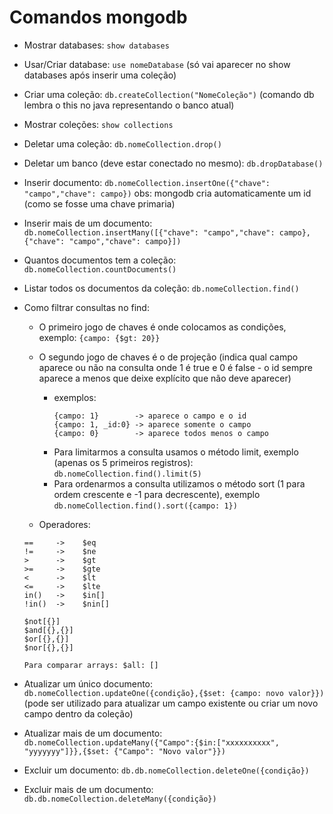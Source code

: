 # Comandos mongodb

- Mostrar databases: ```show databases```

- Usar/Criar database: ```use nomeDatabase``` (só vai aparecer no show databases após inserir uma coleção)

- Criar uma coleção: ```db.createCollection("NomeColeção")``` (comando db lembra o this no java representando o banco atual)

- Mostrar coleções: ```show collections```

- Deletar uma coleção: ```db.nomeCollection.drop()```

- Deletar um banco (deve estar conectado no mesmo): ```db.dropDatabase()```

- Inserir documento: ```db.nomeCollection.insertOne({"chave": "campo","chave": campo})```
	obs: mongodb cria automaticamente um id (como se fosse uma chave primaria)

- Inserir mais de um documento: ```db.nomeCollection.insertMany([{"chave": "campo","chave": campo}, {"chave": "campo","chave": campo}])```

- Quantos documentos tem a coleção: ```db.nomeCollection.countDocuments()```

- Listar todos os documentos da coleção: ```db.nomeCollection.find()```

- Como filtrar consultas no find:
	- O primeiro jogo de chaves é onde colocamos as condições, exemplo: ```{campo: {$gt: 20}}```
 	- O segundo jogo de chaves é o de projeção (indica qual campo aparece ou não na consulta onde 1 é true e 0 é false - o id sempre aparece a menos que deixe explícito que não deve aparecer)
  		- exemplos:
      		```
      		{campo: 1}        -> aparece o campo e o id
      		{campo: 1, _id:0} -> aparece somente o campo
      		{campo: 0}        -> aparece todos menos o campo
      		```
      	- Para limitarmos a consulta usamos o método limit, exemplo (apenas os 5 primeiros registros): ```db.nomeCollection.find().limit(5)```
      	- Para ordenarmos a consulta utilizamos o método sort (1 para ordem crescente e -1 para decrescente), exemplo ```db.nomeCollection.find().sort({campo: 1})```

	- Operadores:
  	```
  	==     ->    $eq
  	!=     ->    $ne
  	>      ->    $gt
  	>=     ->    $gte
  	<      ->    $lt
  	<=     ->    $lte
  	in()   ->    $in[]
  	!in()  ->    $nin[]
 	 
  	$not[{}]
  	$and[{},{}]
  	$or[{},{}]
  	$nor[{},{}]
	
  	Para comparar arrays: $all: []
  	```

- Atualizar um único documento: ```db.nomeCollection.updateOne({condição},{$set: {campo: novo valor}})``` (pode ser utilizado para atualizar um campo existente ou criar um novo campo dentro da coleção)

- Atualizar mais de um documento: ```db.nomeCollection.updateMany({"Campo":{$in:["xxxxxxxxxx", "yyyyyyy"]}},{$set: {"Campo": "Novo valor"}})``` 

- Excluir um documento: ```db.db.nomeCollection.deleteOne({condição})```

- Excluir mais de um documento: ```db.db.nomeCollection.deleteMany({condição})```
